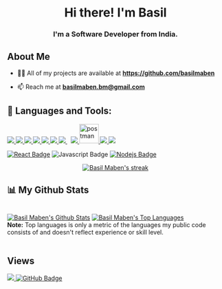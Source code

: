 <!-- <a href="#"><img width="100%" height="auto" src="" height="175px"/></a> -->

<h1 align="center">Hi there! I'm Basil</h1>
<h3 align="center">I'm a Software Developer from India.</h3>


## About Me

<!-- - 🌱 I’m currently learning **Data Structures and Algorithms.** -->

- 👨‍💻 All of my projects are available at **https://github.com/basilmaben**

- 📫 Reach me at **basilmaben.bm@gmail.com**


## 🚀 Languages and Tools:

<p align="left"> 
    <a href="https://reactjs.org/" target="_blank"> <img src="https://img.icons8.com/color/48/000000/react-native.png"/> </a>
    <!-- <a href="https://spring.io/projects/spring-boot" target="_blank"> <img src="https://img.icons8.com/color/48/000000/spring-logo.png"/> </a>  -->
    <a href="https://developer.mozilla.org/en-US/docs/Web/JavaScript" target="_blank"> <img src="https://img.icons8.com/color/48/000000/javascript.png"/> </a> 
    <a href="https://www.w3.org/html/" target="_blank"> <img src="https://img.icons8.com/color/48/000000/html-5.png"/> </a> 
    <a href="https://www.w3schools.com/css/" target="_blank"> <img src="https://img.icons8.com/color/48/000000/css3.png"/> </a> 
    <a href="https://getbootstrap.com" target="_blank"> <img src="https://img.icons8.com/color/48/000000/bootstrap.png"/> </a> 
    <a href="https://www.python.org" target="_blank"> <img src="https://img.icons8.com/color/48/000000/python.png"/> </a> 
    <a style="padding-right:8px;" href="https://nodejs.org" target="_blank"> <img src="https://img.icons8.com/color/48/000000/nodejs.png"/> </a> 
    <a href="https://firebase.google.com/" target="_blank"> <img src="https://img.icons8.com/color/48/000000/firebase.png"/> </a> 
    <a href="https://postman.com" target="_blank"> <img src="https://www.vectorlogo.zone/logos/getpostman/getpostman-icon.svg" alt="postman" width="45" height="45"/> </a>   
    <a href="https://git-scm.com/" target="_blank"> <img src="https://img.icons8.com/color/48/000000/git.png"/> </a> 
    <a href="https://redux.js.org" target="_blank"> <img src="https://img.icons8.com/color/48/000000/redux.png"/> </a>
    
</p>

[![React Badge](https://img.shields.io/badge/-React-61DBFB?style=for-the-badge&labelColor=black&logo=react&logoColor=61DBFB)](#)  ![Javascript Badge](https://img.shields.io/badge/-Javascript-F0DB4F?style=for-the-badge&labelColor=black&logo=javascript&logoColor=F0DB4F)<!-- (#) [![Typescript Badge](https://img.shields.io/badge/-Typescript-007acc?style=for-the-badge&labelColor=black&logo=typescript&logoColor=007acc)] --> [![Nodejs Badge](https://img.shields.io/badge/-Nodejs-3C873A?style=for-the-badge&labelColor=black&logo=node.js&logoColor=3C873A)](#)

<p align="center">
    <a href="https://github.com/basilmaben/github-readme-streak-stats">
        <img title="🔥 Get streak stats for your profile at git.io/streak-stats" alt="Basil Maben's streak" src="https://github-readme-streak-stats.herokuapp.com/?user=basilmaben&theme=black-ice&hide_border=true&stroke=0000&background=060A0CD0"/>
    </a>
</p>

## 📊 My Github Stats

  <br/>
    <a href="https://github.com/basilmaben/github-readme-stats"><img alt="Basil Maben's Github Stats" src="https://github-readme-stats.vercel.app/api?username=basilmaben&show_icons=true&count_private=true&theme=react&hide_border=true&bg_color=0D1117" /></a>
  <a href="https://github.com/basilmaben/github-readme-stats"><img alt="Basil Maben's Top Languages" src="https://github-readme-stats.vercel.app/api/top-langs/?username=basilmaben&langs_count=8&count_private=true&layout=compact&theme=react&hide_border=true&bg_color=0D1117" /></a>
  <br/>
  <b>Note:</b> Top languages is only a metric of the languages my public code consists of and doesn't reflect experience or skill level.


<br/>
<br/>

<!-- <a href="https://github.com/basilmaben/github-readme-activity-graph"><img alt="Subham Raoniar's Activity Graph" src="https://activity-graph.herokuapp.com/graph?username=basilmaben&bg_color=0D1117&color=5BCDEC&line=5BCDEC&point=FFFFFF&hide_border=true" /></a> -->




<!-- ## Connect with me: -->
<!-- <p align="left">

<a href = "https://www.linkedin.com/in/subham-raoniar/"><img src="https://img.icons8.com/fluent/48/000000/linkedin.png"/></a>
<a href = "https://twitter.com/subhamraoniar"><img src="https://img.icons8.com/fluent/48/000000/twitter.png"/></a>
<a href = "https://www.instagram.com/subhamraoniar/"><img src="https://img.icons8.com/fluent/48/000000/instagram-new.png"/></a>
<a href = "https://www.youtube.com/channel/UC-NXT1lYAOPa3lrgWXqvuHA"><img src="https://img.icons8.com/color/48/000000/youtube-play.png"/></a>

</p> -->

## Views
<a href="https://github.com/Meghna-DAS/github-profile-views-counter">
    <img src="https://komarev.com/ghpvc/?username=basilmaben">
</a>
 <a href="https://github.com/basilmaben?tab=followers"><img src="https://img.shields.io/github/followers/basilmaben?label=Followers&style=social" alt="GitHub Badge"></a>

